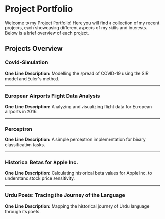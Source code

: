 # Project Portfolio

Welcome to my Project Portfolio! Here you will find a collection of my recent projects, each showcasing different aspects of my skills and interests. Below is a brief overview of each project.

## Projects Overview

### Covid-Simulation
**One Line Description:** Modelling the spread of COVID-19 using the SIR model and Euler's method.

---

### European Airports Flight Data Analysis
**One Line Description:** Analyzing and visualizing flight data for European airports in 2016.

---

### Perceptron
**One Line Description:** A simple perceptron implementation for binary classification tasks.

---

### Historical Betas for Apple Inc.
**One Line Description:** Calculating historical beta values for Apple Inc. to understand stock price sensitivity.

---

### Urdu Poets: Tracing the Journey of the Language
**One Line Description:** Mapping the historical journey of Urdu language through its poets.
